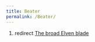 ```yaml
---
title: Beater
permalink: /Beater/
---
```


1.  redirect [The broad Elven blade](The_broad_Elven_blade "wikilink")